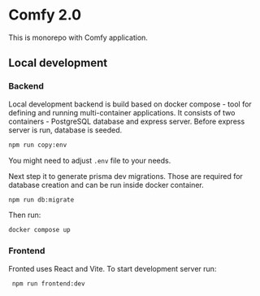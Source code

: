 # Comfy 2.0

This is monorepo with Comfy application.

## Local development

### Backend 

Local development backend is build based on docker compose - tool for defining and running multi-container applications. It consists of two containers - PostgreSQL database and express server. Before express server is run, database is seeded. 

```bash
npm run copy:env
```

You might need to adjust `.env` file to your needs.

Next step it to generate prisma dev migrations. Those are required for database creation and can be run inside docker container.

```bash
npm run db:migrate
```

Then run:

```bash
docker compose up
```

### Frontend

Fronted uses React and Vite. To start development server run:

```bash
 npm run frontend:dev
```

